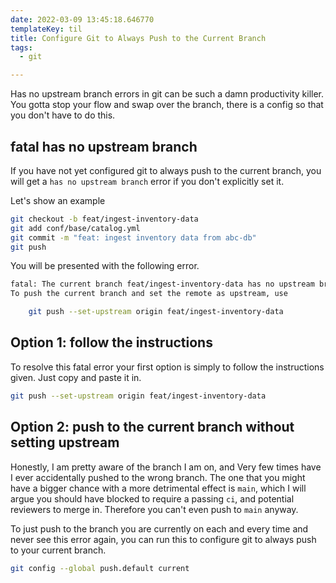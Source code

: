 ```yaml
---
date: 2022-03-09 13:45:18.646770
templateKey: til
title: Configure Git to Always Push to the Current Branch
tags:
  - git

---
```


Has no upstream branch errors in git can be such a damn productivity killer.
You gotta stop your flow and swap over the branch, there is a config so that
you don't have to do this.

## **fatal** has no upstream branch

If you have not yet configured git to always push to the current branch, you
will get a `has no upstream branch` error if you don't explicitly set it.

Let's show an example

``` bash
git checkout -b feat/ingest-inventory-data
git add conf/base/catalog.yml
git commit -m "feat: ingest inventory data from abc-db"
git push
```

You will be presented with the following error.

``` bash
fatal: The current branch feat/ingest-inventory-data has no upstream branch.
To push the current branch and set the remote as upstream, use

    git push --set-upstream origin feat/ingest-inventory-data
```
## Option 1: follow the instructions

To resolve this fatal error your first option is simply to follow the
instructions given.  Just copy and paste it in.

``` bash
git push --set-upstream origin feat/ingest-inventory-data
```

## Option 2: push to the current branch without setting upstream

Honestly, I am pretty aware of the branch I am on, and Very few times have I
ever accidentally pushed to the wrong branch.  The one that you might have a
bigger chance with a more detrimental effect is `main`, which I will argue you
should have blocked to require a passing `ci`, and potential reviewers to
merge in.  Therefore you can't even push to `main` anyway.

To just push to the branch you are currently on each and every time and never
see this error again, you can run this to configure git to always push to your
current branch.

``` bash
git config --global push.default current
```
